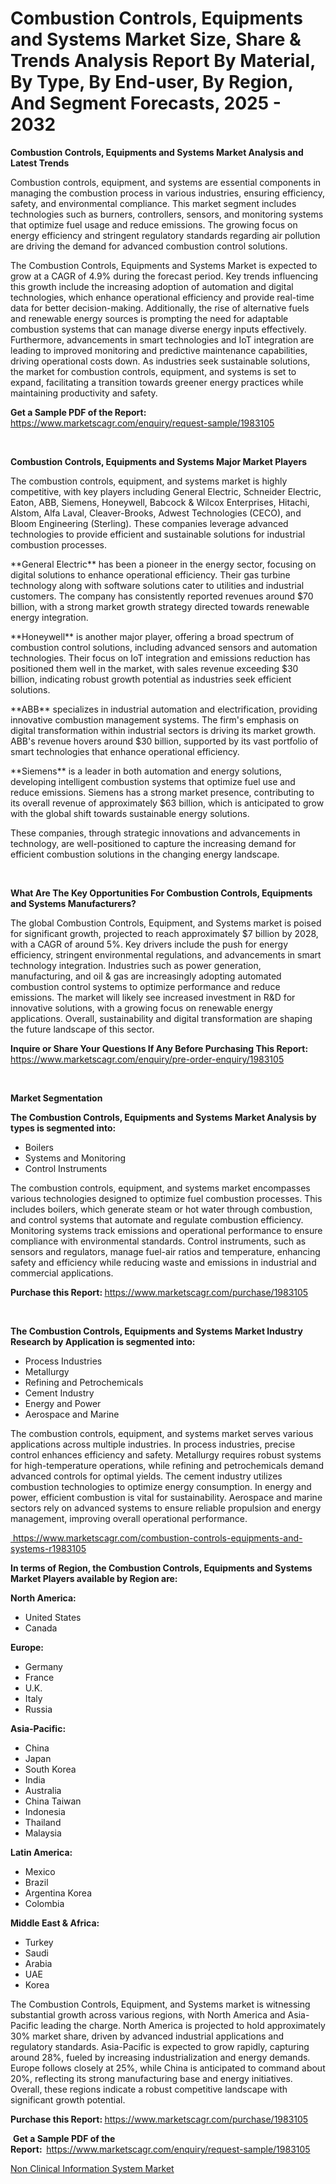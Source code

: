 <p><h1>Combustion Controls, Equipments and Systems Market Size, Share & Trends Analysis Report By Material, By Type, By End-user, By Region, And Segment Forecasts, 2025 - 2032</h1></p><p><strong>Combustion Controls, Equipments and Systems Market Analysis and Latest Trends</strong></p>
<p><p>Combustion controls, equipment, and systems are essential components in managing the combustion process in various industries, ensuring efficiency, safety, and environmental compliance. This market segment includes technologies such as burners, controllers, sensors, and monitoring systems that optimize fuel usage and reduce emissions. The growing focus on energy efficiency and stringent regulatory standards regarding air pollution are driving the demand for advanced combustion control solutions.</p><p>The Combustion Controls, Equipments and Systems Market is expected to grow at a CAGR of 4.9% during the forecast period. Key trends influencing this growth include the increasing adoption of automation and digital technologies, which enhance operational efficiency and provide real-time data for better decision-making. Additionally, the rise of alternative fuels and renewable energy sources is prompting the need for adaptable combustion systems that can manage diverse energy inputs effectively. Furthermore, advancements in smart technologies and IoT integration are leading to improved monitoring and predictive maintenance capabilities, driving operational costs down. As industries seek sustainable solutions, the market for combustion controls, equipment, and systems is set to expand, facilitating a transition towards greener energy practices while maintaining productivity and safety.</p></p>
<p><strong>Get a Sample PDF of the Report:&nbsp;</strong> <a href="https://www.marketscagr.com/enquiry/request-sample/1983105?utm_campaign=2941&utm_medium=2&utm_source=Github&utm_content=ia&utm_term=28032025&utm_id=combustion-controls-equipments-and-systems">https://www.marketscagr.com/enquiry/request-sample/1983105</a></p>
<p>&nbsp;</p>
<p><strong>Combustion Controls, Equipments and Systems Major Market Players</strong></p>
<p><p>The combustion controls, equipment, and systems market is highly competitive, with key players including General Electric, Schneider Electric, Eaton, ABB, Siemens, Honeywell, Babcock & Wilcox Enterprises, Hitachi, Alstom, Alfa Laval, Cleaver-Brooks, Adwest Technologies (CECO), and Bloom Engineering (Sterling). These companies leverage advanced technologies to provide efficient and sustainable solutions for industrial combustion processes.</p><p>**General Electric** has been a pioneer in the energy sector, focusing on digital solutions to enhance operational efficiency. Their gas turbine technology along with software solutions cater to utilities and industrial customers. The company has consistently reported revenues around $70 billion, with a strong market growth strategy directed towards renewable energy integration.</p><p>**Honeywell** is another major player, offering a broad spectrum of combustion control solutions, including advanced sensors and automation technologies. Their focus on IoT integration and emissions reduction has positioned them well in the market, with sales revenue exceeding $30 billion, indicating robust growth potential as industries seek efficient solutions.</p><p>**ABB** specializes in industrial automation and electrification, providing innovative combustion management systems. The firm's emphasis on digital transformation within industrial sectors is driving its market growth. ABB's revenue hovers around $30 billion, supported by its vast portfolio of smart technologies that enhance operational efficiency.</p><p>**Siemens** is a leader in both automation and energy solutions, developing intelligent combustion systems that optimize fuel use and reduce emissions. Siemens has a strong market presence, contributing to its overall revenue of approximately $63 billion, which is anticipated to grow with the global shift towards sustainable energy solutions.</p><p>These companies, through strategic innovations and advancements in technology, are well-positioned to capture the increasing demand for efficient combustion solutions in the changing energy landscape.</p></p>
<p>&nbsp;</p>
<p><strong>What Are The Key Opportunities For Combustion Controls, Equipments and Systems Manufacturers?</strong></p>
<p><p>The global Combustion Controls, Equipment, and Systems market is poised for significant growth, projected to reach approximately $7 billion by 2028, with a CAGR of around 5%. Key drivers include the push for energy efficiency, stringent environmental regulations, and advancements in smart technology integration. Industries such as power generation, manufacturing, and oil & gas are increasingly adopting automated combustion control systems to optimize performance and reduce emissions. The market will likely see increased investment in R&D for innovative solutions, with a growing focus on renewable energy applications. Overall, sustainability and digital transformation are shaping the future landscape of this sector.</p></p>
<p><strong>Inquire or Share Your Questions If Any Before Purchasing This Report:</strong> <a href="https://www.marketscagr.com/enquiry/pre-order-enquiry/1983105?utm_campaign=2941&utm_medium=2&utm_source=Github&utm_content=ia&utm_term=28032025&utm_id=combustion-controls-equipments-and-systems">https://www.marketscagr.com/enquiry/pre-order-enquiry/1983105</a></p>
<p>&nbsp;</p>
<p><strong>Market Segmentation</strong></p>
<p><strong>The Combustion Controls, Equipments and Systems Market Analysis by types is segmented into:</strong></p>
<p><ul><li>Boilers</li><li>Systems and Monitoring</li><li>Control Instruments</li></ul></p>
<p><p>The combustion controls, equipment, and systems market encompasses various technologies designed to optimize fuel combustion processes. This includes boilers, which generate steam or hot water through combustion, and control systems that automate and regulate combustion efficiency. Monitoring systems track emissions and operational performance to ensure compliance with environmental standards. Control instruments, such as sensors and regulators, manage fuel-air ratios and temperature, enhancing safety and efficiency while reducing waste and emissions in industrial and commercial applications.</p></p>
<p><strong>Purchase this Report:&nbsp;</strong><a href="https://www.marketscagr.com/purchase/1983105?utm_campaign=2941&utm_medium=2&utm_source=Github&utm_content=ia&utm_term=28032025&utm_id=combustion-controls-equipments-and-systems">https://www.marketscagr.com/purchase/1983105</a></p>
<p>&nbsp;</p>
<p><strong>The Combustion Controls, Equipments and Systems Market Industry Research by Application is segmented into:</strong></p>
<p><ul><li>Process Industries</li><li>Metallurgy</li><li>Refining and Petrochemicals</li><li>Cement Industry</li><li>Energy and Power</li><li>Aerospace and Marine</li></ul></p>
<p><p>The combustion controls, equipment, and systems market serves various applications across multiple industries. In process industries, precise control enhances efficiency and safety. Metallurgy requires robust systems for high-temperature operations, while refining and petrochemicals demand advanced controls for optimal yields. The cement industry utilizes combustion technologies to optimize energy consumption. In energy and power, efficient combustion is vital for sustainability. Aerospace and marine sectors rely on advanced systems to ensure reliable propulsion and energy management, improving overall operational performance.</p></p>
<p><a href="https://www.marketscagr.com/combustion-controls-equipments-and-systems-r1983105?utm_campaign=2941&utm_medium=2&utm_source=Github&utm_content=ia&utm_term=28032025&utm_id=combustion-controls-equipments-and-systems">&nbsp;https://www.marketscagr.com/combustion-controls-equipments-and-systems-r1983105</a></p>
<p><strong>In terms of Region, the Combustion Controls, Equipments and Systems Market Players available by Region are:</strong></p>
<p>
    <p> <strong> North America: </strong>
        <ul>
            <li>United States</li>
            <li>Canada</li>
        </ul>
        </p> 
    <p> <strong> Europe: </strong>
        <ul>
            <li>Germany</li>
            <li>France</li>
            <li>U.K.</li>
            <li>Italy</li>
            <li>Russia</li>
        </ul>
        </p> 
    <p> <strong> Asia-Pacific: </strong>
        <ul>
            <li>China</li>
            <li>Japan</li>
            <li>South Korea</li>
            <li>India</li>
            <li>Australia</li>
            <li>China Taiwan</li>
            <li>Indonesia</li>
            <li>Thailand</li>
            <li>Malaysia</li>
        </ul>
        </p> 
    <p> <strong> Latin America: </strong>
        <ul>
            <li>Mexico</li>
            <li>Brazil</li>
            <li>Argentina Korea</li>
            <li>Colombia</li>
        </ul>
        </p> 
    <p> <strong> Middle East & Africa: </strong>
        <ul>
            <li>Turkey</li>
            <li>Saudi</li>
            <li>Arabia</li>
            <li>UAE</li>
            <li>Korea</li>
        </ul>
    </p>
    </p>
<p><p>The Combustion Controls, Equipment, and Systems market is witnessing substantial growth across various regions, with North America and Asia-Pacific leading the charge. North America is projected to hold approximately 30% market share, driven by advanced industrial applications and regulatory standards. Asia-Pacific is expected to grow rapidly, capturing around 28%, fueled by increasing industrialization and energy demands. Europe follows closely at 25%, while China is anticipated to command about 20%, reflecting its strong manufacturing base and energy initiatives. Overall, these regions indicate a robust competitive landscape with significant growth potential.</p></p>
<p><strong>Purchase this Report: </strong><a href="https://www.marketscagr.com/purchase/1983105?utm_campaign=2941&utm_medium=2&utm_source=Github&utm_content=ia&utm_term=28032025&utm_id=combustion-controls-equipments-and-systems">https://www.marketscagr.com/purchase/1983105</a></p>
<p>&nbsp;<strong>Get a Sample PDF of the Report:&nbsp;&nbsp;</strong><a href="https://www.marketscagr.com/enquiry/request-sample/1983105?utm_campaign=2941&utm_medium=2&utm_source=Github&utm_content=ia&utm_term=28032025&utm_id=combustion-controls-equipments-and-systems">https://www.marketscagr.com/enquiry/request-sample/1983105</a></p>
<p><strong></strong></p>
<p><p><a href="https://github.com/arvelm4nthig/Market-Research-Report-List-1/blob/main/non-clinical-information-system-market.md?utm_campaign=2941&utm_medium=2&utm_source=Github&utm_content=ia&utm_term=28032025&utm_id=combustion-controls-equipments-and-systems">Non Clinical Information System Market</a></p></p>